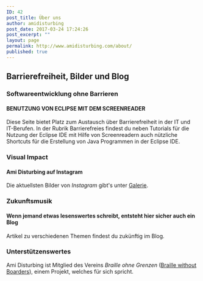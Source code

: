 ```yaml
---
ID: 42
post_title: Über uns
author: amidisturbing
post_date: 2017-03-24 17:24:26
post_excerpt: ""
layout: page
permalink: http://www.amidisturbing.com/about/
published: true
---
```

## Barrierefreiheit, Bilder und Blog

### Softwareentwicklung ohne Barrieren
#### BENUTZUNG VON ECLIPSE MIT DEM SCREENREADER
Diese Seite bietet Platz zum Austausch über Barrierefreiheit in der IT und IT-Berufen. In der Rubrik Barrierefreies findest du neben Tutorials für die Nutzung der Eclipse IDE mit Hilfe von Screenreadern auch nützliche Shortcuts für die Erstellung von Java Programmen in der Eclipse IDE.

### Visual Impact
#### Ami Disturbing auf Instagram
Die aktuellsten Bilder von *Instagram* gibt's unter [Galerie](http://www.amidisturbing.com/gallery/).

### Zukunftsmusik
#### Wenn jemand etwas lesenswertes schreibt, entsteht hier sicher auch ein Blog
Artikel zu verschiedenen Themen findest du zukünftig im Blog.

### Unterstützenswertes
Ami Disturbing ist Mitglied des Vereins *Braille ohne Grenzen* ([Braille without Boarders](http://www.braillewithoutborders.org/)), einem Projekt, welches für sich spricht.